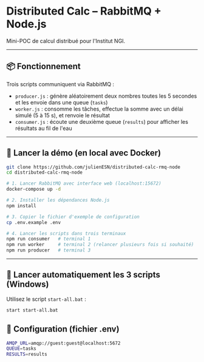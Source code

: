 # Distributed Calc – RabbitMQ + Node.js

Mini-POC de calcul distribué pour l'Institut NGI.

---

## 📦 Fonctionnement

Trois scripts communiquent via RabbitMQ :

- `producer.js` : génère aléatoirement deux nombres toutes les 5 secondes et les envoie dans une queue (`tasks`)
- `worker.js` : consomme les tâches, effectue la somme avec un délai simulé (5 à 15 s), et renvoie le résultat
- `consumer.js` : écoute une deuxième queue (`results`) pour afficher les résultats au fil de l'eau

---

## 🚀 Lancer la démo (en local avec Docker)

```bash
git clone https://github.com/julienESN/distributed-calc-rmq-node
cd distributed-calc-rmq-node

# 1. Lancer RabbitMQ avec interface web (localhost:15672)
docker-compose up -d

# 2. Installer les dépendances Node.js
npm install

# 3. Copier le fichier d'exemple de configuration
cp .env.example .env

# 4. Lancer les scripts dans trois terminaux
npm run consumer   # terminal 1
npm run worker     # terminal 2 (relancer plusieurs fois si souhaité)
npm run producer   # terminal 3
```

---

## 🔁 Lancer automatiquement les 3 scripts (Windows)

Utilisez le script `start-all.bat` :

```bash
start start-all.bat
```

## 🔁 Configuration (fichier .env)

```bash
AMQP_URL=amqp://guest:guest@localhost:5672
QUEUE=tasks
RESULTS=results
```

